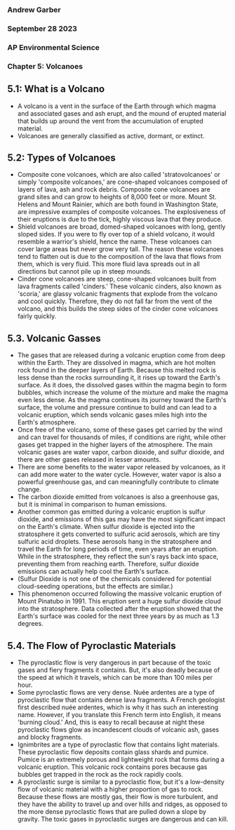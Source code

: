 ### Andrew Garber
### September 28 2023
### AP Environmental Science
### Chapter 5: Volcanoes

## 5.1: What is a Volcano
 - A volcano is a vent in the surface of the Earth through which magma and associated gases and ash erupt, and the mound of erupted material that builds up around the vent from the accumulation of erupted material. 
 - Volcanoes are generally classified as active, dormant, or extinct.

## 5.2: Types of Volcanoes
 - Composite cone volcanoes, which are also called 'stratovolcanoes' or simply 'composite volcanoes,' are cone-shaped volcanoes composed of layers of lava, ash and rock debris. Composite cone volcanoes are grand sites and can grow to heights of 8,000 feet or more. Mount St. Helens and Mount Rainier, which are both found in Washington State, are impressive examples of composite volcanoes. The explosiveness of their eruptions is due to the tick, highly viscous lava that they produce.
 - Shield volcanoes are broad, domed-shaped volcanoes with long, gently sloped sides. If you were to fly over top of a shield volcano, it would resemble a warrior's shield, hence the name. These volcanoes can cover large areas but never grow very tall. The reason these volcanoes tend to flatten out is due to the composition of the lava that flows from them, which is very fluid. This more fluid lava spreads out in all directions but cannot pile up in steep mounds.
 - Cinder cone volcanoes are steep, cone-shaped volcanoes built from lava fragments called 'cinders.' These volcanic cinders, also known as 'scoria,' are glassy volcanic fragments that explode from the volcano and cool quickly. Therefore, they do not fall far from the vent of the volcano, and this builds the steep sides of the cinder cone volcanoes fairly quickly.

## 5.3. Volcanic Gasses
 - The gases that are released during a volcanic eruption come from deep within the Earth. They are dissolved in magma, which are hot molten rock found in the deeper layers of Earth. Because this melted rock is less dense than the rocks surrounding it, it rises up toward the Earth's surface. As it does, the dissolved gases within the magma begin to form bubbles, which increase the volume of the mixture and make the magma even less dense. As the magma continues its journey toward the Earth's surface, the volume and pressure continue to build and can lead to a volcanic eruption, which sends volcanic gases miles high into the Earth's atmosphere.
 - Once free of the volcano, some of these gases get carried by the wind and can travel for thousands of miles, if conditions are right, while other gases get trapped in the higher layers of the atmosphere. The main volcanic gases are water vapor, carbon dioxide, and sulfur dioxide, and there are other gases released in lesser amounts. 
 - There are some benefits to the water vapor released by volcanoes, as it can add more water to the water cycle. However, water vapor is also a powerful greenhouse gas, and can meaningfully contribute to climate change.
 - The carbon dioxide emitted from volcanoes is also a greenhouse gas, but it is minimal in comparison to human emissions. 
 - Another common gas emitted during a volcanic eruption is sulfur dioxide, and emissions of this gas may have the most significant impact on the Earth's climate. When sulfur dioxide is ejected into the stratosphere it gets converted to sulfuric acid aerosols, which are tiny sulfuric acid droplets. These aerosols hang in the stratosphere and travel the Earth for long periods of time, even years after an eruption. While in the stratosphere, they reflect the sun's rays back into space, preventing them from reaching earth. Therefore, sulfur dioxide emissions can actually help cool the Earth's surface.
 - (Sulfur Dioxide is not one of the chemicals considered for potential cloud-seeding operations, but the effects are similar.)
 - This phenomenon occurred following the massive volcanic eruption of Mount Pinatubo in 1991. This eruption sent a huge sulfur dioxide cloud into the stratosphere. Data collected after the eruption showed that the Earth's surface was cooled for the next three years by as much as 1.3 degrees. 

## 5.4. The Flow of Pyroclastic Materials
 - The pyroclastic flow is very dangerous in part because of the toxic gases and fiery fragments it contains. But, it's also deadly because of the speed at which it travels, which can be more than 100 miles per hour. 
 - Some pyroclastic flows are very dense. Nuée ardentes are a type of pyroclastic flow that contains dense lava fragments. A French geologist first described nuée ardentes, which is why it has such an interesting name. However, if you translate this French term into English, it means 'burning cloud.' And, this is easy to recall because at night these pyroclastic flows glow as incandescent clouds of volcanic ash, gases and blocky fragments.
 - Ignimbrites are a type of pyroclastic flow that contains light materials. These pyroclastic flow deposits contain glass shards and pumice. Pumice is an extremely porous and lightweight rock that forms during a volcanic eruption. This volcanic rock contains pores because gas bubbles get trapped in the rock as the rock rapidly cools. 
 - A pyroclastic surge is similar to a pyroclastic flow, but it's a low-density flow of volcanic material with a higher proportion of gas to rock. Because these flows are mostly gas, their flow is more turbulent, and they have the ability to travel up and over hills and ridges, as opposed to the more dense pyroclastic flows that are pulled down a slope by gravity. The toxic gases in pyroclastic surges are dangerous and can kill.